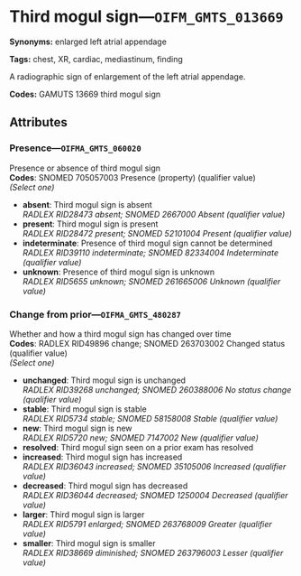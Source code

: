 # Third mogul sign—`OIFM_GMTS_013669`

**Synonyms:** enlarged left atrial appendage

**Tags:** chest, XR, cardiac, mediastinum, finding

A radiographic sign of enlargement of the left atrial appendage.

**Codes:** GAMUTS 13669 third mogul sign

## Attributes

### Presence—`OIFMA_GMTS_060020`

Presence or absence of third mogul sign  
**Codes**: SNOMED 705057003 Presence (property) (qualifier value)  
*(Select one)*

- **absent**: Third mogul sign is absent  
_RADLEX RID28473 absent; SNOMED 2667000 Absent (qualifier value)_
- **present**: Third mogul sign is present  
_RADLEX RID28472 present; SNOMED 52101004 Present (qualifier value)_
- **indeterminate**: Presence of third mogul sign cannot be determined  
_RADLEX RID39110 indeterminate; SNOMED 82334004 Indeterminate (qualifier value)_
- **unknown**: Presence of third mogul sign is unknown  
_RADLEX RID5655 unknown; SNOMED 261665006 Unknown (qualifier value)_

### Change from prior—`OIFMA_GMTS_480287`

Whether and how a third mogul sign has changed over time  
**Codes**: RADLEX RID49896 change; SNOMED 263703002 Changed status (qualifier value)  
*(Select one)*

- **unchanged**: Third mogul sign is unchanged  
_RADLEX RID39268 unchanged; SNOMED 260388006 No status change (qualifier value)_
- **stable**: Third mogul sign is stable  
_RADLEX RID5734 stable; SNOMED 58158008 Stable (qualifier value)_
- **new**: Third mogul sign is new  
_RADLEX RID5720 new; SNOMED 7147002 New (qualifier value)_
- **resolved**: Third mogul sign seen on a prior exam has resolved  
- **increased**: Third mogul sign has increased  
_RADLEX RID36043 increased; SNOMED 35105006 Increased (qualifier value)_
- **decreased**: Third mogul sign has decreased  
_RADLEX RID36044 decreased; SNOMED 1250004 Decreased (qualifier value)_
- **larger**: Third mogul sign is larger  
_RADLEX RID5791 enlarged; SNOMED 263768009 Greater (qualifier value)_
- **smaller**: Third mogul sign is smaller  
_RADLEX RID38669 diminished; SNOMED 263796003 Lesser (qualifier value)_